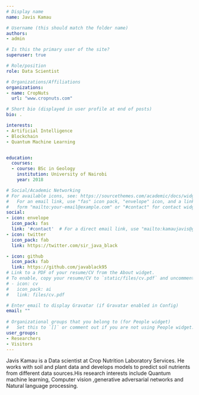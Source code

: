 ```yaml
---
# Display name
name: Javis Kamau

# Username (this should match the folder name)
authors:
- admin

# Is this the primary user of the site?
superuser: true

# Role/position
role: Data Scientist

# Organizations/Affiliations
organizations:
- name: CropNuts
  url: "www.cropnuts.com"

# Short bio (displayed in user profile at end of posts)
bio: .

interests:
- Artificial Intelligence
- Blockchain
- Quantum Machine Learning


education:
  courses:
  - course: BSc in Geology
    institution: University of Nairobi
    year: 2018

# Social/Academic Networking
# For available icons, see: https://sourcethemes.com/academic/docs/widgets/#icons
#   For an email link, use "fas" icon pack, "envelope" icon, and a link in the
#   form "mailto:your-email@example.com" or "#contact" for contact widget.
social:
- icon: envelope
  icon_pack: fas
  link: '#contact'  # For a direct email link, use "mailto:kamaujavis@gmail.com".
- icon: twitter
  icon_pack: fab
  link: https://twitter.com/sir_java_black

- icon: github
  icon_pack: fab
  link: https://github.com/javablack95
# Link to a PDF of your resume/CV from the About widget.
# To enable, copy your resume/CV to `static/files/cv.pdf` and uncomment the lines below.  
# - icon: cv
#   icon_pack: ai
#   link: files/cv.pdf

# Enter email to display Gravatar (if Gravatar enabled in Config)
email: ""
  
# Organizational groups that you belong to (for People widget)
#   Set this to `[]` or comment out if you are not using People widget.  
user_groups:
- Researchers
- Visitors
---
```



Javis Kamau is a Data scientist at Crop Nutrition Laboratory Services. He works with soil and plant data and develops models to predict soil nutrients from different data sources.His research interests include Quantum machine learning, Computer vision ,generative adversarial networks and Natural language processing. 
